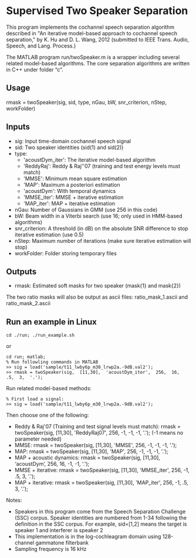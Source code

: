 Supervised Two Speaker Separation
======================

This program implements the cochannel speech separation algorithm described in "An iterative model-based approach to cochannel speech separation," by K. Hu and D. L. Wang, 2012 (submitted to IEEE Trans. Audio, Speech, and Lang. Process.)

The MATLAB program run/twoSpeaker.m is a wrapper including several related model-based algorithms. The core separation algorithms are written in C++ under folder “c”.

## Usage ## 
rmask = twoSpeaker(sig, sid, type, nGau, bW, snr_criterion, nStep, workFolder)


## Inputs ##
* sig: Input time-domain cochannel speech signal
* sid: Two speaker identities (sid(1) and sid(2))
* type: 
  * 'acoustDym_iter': The iterative model-based algorithm
  * 'ReddyRaj': Reddy & Raj''07 (training and test energy levels must match)
  * 'MMSE': Minimum mean square estimation 
  * 'MAP': Maximum a posteriori estimation
  * 'acoustDym': With temporal dynamics
  * 'MMSE_iter': MMSE + iterative estimation
  * 'MAP_iter': MAP + iterative estimation           
* nGau:   Number of Gaussians in GMM (use 256 in this code)  
* bW:      Beam width in a Viterbi search (use 16; only used in HMM-based algorithms)
* snr_criterion:  A threshold (in dB) on the absolute SNR difference to stop iterative estimation (use 0.5)
* nStep:   Maximum number of iterations (make sure iterative estimation will stop)
* workFolder:  Folder storing temporary files


## Outputs ##
* rmask:   Estimated soft masks for two speaker (mask{1}  and mask{2})

The two ratio masks will also be output as ascii files: ratio_mask_1.ascii and ratio_mask_2.ascii

 
## Run an example in Linux ##
```
cd ./run; ./run_example.sh
```

or

```
cd run; matlab;
% Run followling commands in MATLAB
>> sig = load('sample/t11_lwby6p_m30_lrwp2a.-9dB.val2');
>> rmask = twoSpeaker(sig,  [11,30],  'acoustDym_iter',  256,  16,  .5,  3,  '.');
```


Run related model-based methods:
```
% First load a signal: 
>> sig = load('sample/t11_lwby6p_m30_lrwp2a.-9dB.val2');
```

Then choose one of the following:
* Reddy & Raj'07 (Training and test signal levels must match):  rmask = twoSpeaker(sig, [11,30], 'ReddyRaj07', 256, -1, -1, -1, '.');  (-1 means no parameter needed)
* MMSE: rmask = twoSpeaker(sig, [11,30], 'MMSE', 256, -1, -1, -1, '.');
* MAP: rmask = twoSpeaker(sig, [11,30], 'MAP', 256, -1, -1, -1, '.');
* MAP + acoustic dynamics: rmask = twoSpeaker(sig, [11,30], ‘acoustDym’, 256, 16, -1, -1, '.');
* MMSE + iterative: rmask = twoSpeaker(sig, [11,30], 'MMSE_iter', 256, -1, .5, 3, '.');
* MAP + iterative: rmask = twoSpeaker(sig, [11,30], 'MAP_iter', 256, -1, .5, 3, '.');

 
Notes: 
* Speakers in this program come from the Speech Separation Challenge (SSC) corpus. Speaker identities are numbered from 1-34 following the definition in the SSC corpus. For example, sid=[1,2] means the target is speaker 1 and  interferer is speaker 2
* This implementation is in the log-cochleagram domain using 128-channel gammatone filterbank
* Sampling frequency is 16 kHz

